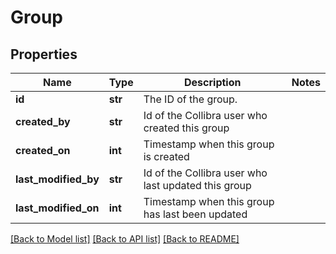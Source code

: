 # Group

## Properties
Name | Type | Description | Notes
------------ | ------------- | ------------- | -------------
**id** | **str** | The ID of the group. | 
**created_by** | **str** | Id of the Collibra user who created this group | 
**created_on** | **int** | Timestamp when this group is created | 
**last_modified_by** | **str** | Id of the Collibra user who last updated this group | 
**last_modified_on** | **int** | Timestamp when this group has last been updated | 

[[Back to Model list]](../README.md#documentation-for-models) [[Back to API list]](../README.md#documentation-for-api-endpoints) [[Back to README]](../README.md)

